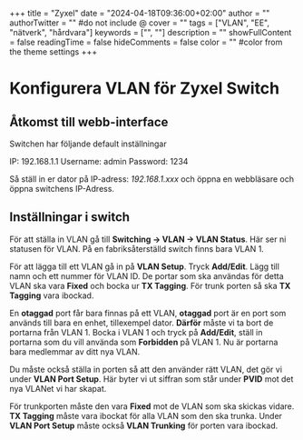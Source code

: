 +++
title = "Zyxel"
date = "2024-04-18T09:36:00+02:00"
author = ""
authorTwitter = "" #do not include @
cover = ""
tags = ["VLAN", "EE", "nätverk", "hårdvara"]
keywords = ["", ""]
description = ""
showFullContent = false
readingTime = false
hideComments = false
color = "" #color from the theme settings
+++

# Konfigurera VLAN för Zyxel Switch

## Åtkomst till webb-interface

Switchen har följande default inställningar

   IP: 192.168.1.1
   Username: admin
   Password: 1234

Så ställ in er dator på IP-adress: *192.168.1.xxx* och öppna en webbläsare och öppna switchens IP-Adress.

## Inställningar i switch

För att ställa in VLAN gå till **Switching -> VLAN -> VLAN Status**. Här ser ni statusen för VLAN. På en fabriksåterställd switch finns bara VLAN 1.

För att lägga till ett VLAN gå in på **VLAN Setup**. Tryck **Add/Edit**. Lägg till namn och ett nummer för VLAN ID. De portar som ska användas för detta VLAN ska vara **Fixed** och bocka ur **TX Tagging**. För trunk porten så ska **TX Tagging** vara ibockad.

En **otaggad** port får bara finnas på ett VLAN, **otaggad** port är en port som används till bara en enhet, tillexempel dator. **Därför** måste vi ta bort de portarna från VLAN 1. Bocka i VLAN 1 och tryck på **Add/Edit**, ställ in portarna som du vill använda som **Forbidden** på VLAN 1. Nu är portarna bara medlemmar av ditt nya VLAN.

Du måste också ställa in porten så att den använder rätt VLAN, det gör vi under **VLAN Port Setup**. Här byter vi ut siffran som står under **PVID** mot det nya VLANet vi har skapat.

För trunkporten måste den vara **Fixed** mot de VLAN som ska skickas vidare. **TX Tagging** måste vara ibockat för alla VLAN som den ska trunka. Under **VLAN Port Setup** måste också **VLAN Trunking** för porten vara ibockad.